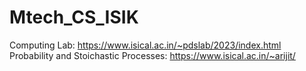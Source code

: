 # Mtech_CS_ISIK

Computing Lab: https://www.isical.ac.in/~pdslab/2023/index.html
Probability and Stoichastic Processes: https://www.isical.ac.in/~arijit/
